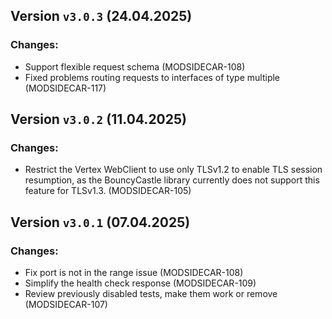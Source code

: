## Version `v3.0.3` (24.04.2025)
### Changes:
* Support flexible request schema (MODSIDECAR-108)
* Fixed problems routing requests to interfaces of type multiple (MODSIDECAR-117)

## Version `v3.0.2` (11.04.2025)
### Changes:
* Restrict the Vertex WebClient to use only TLSv1.2 to enable TLS session resumption, as the BouncyCastle library currently does not support this feature for TLSv1.3. (MODSIDECAR-105)

## Version `v3.0.1` (07.04.2025)
### Changes:
* Fix port is not in the range issue (MODSIDECAR-108)
* Simplify the health check response (MODSIDECAR-109)
* Review previously disabled tests, make them work or remove (MODSIDECAR-107)

